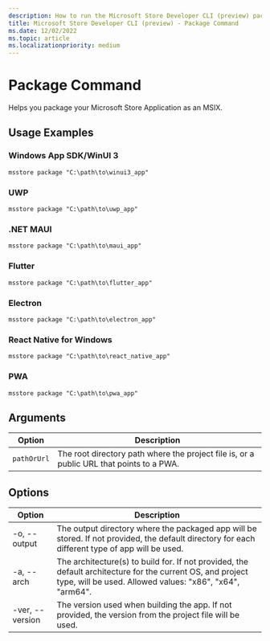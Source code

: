 ```yaml
---
description: How to run the Microsoft Store Developer CLI (preview) package command.
title: Microsoft Store Developer CLI (preview) - Package Command
ms.date: 12/02/2022
ms.topic: article
ms.localizationpriority: medium
---
```


# Package Command

Helps you package your Microsoft Store Application as an MSIX.

## Usage Examples

### Windows App SDK/WinUI 3

```console
msstore package "C:\path\to\winui3_app"
```

### UWP

```console
msstore package "C:\path\to\uwp_app"
```

### .NET MAUI

```console
msstore package "C:\path\to\maui_app"
```

### Flutter

```console
msstore package "C:\path\to\flutter_app"
```

### Electron

```console
msstore package "C:\path\to\electron_app"
```

### React Native for Windows

```console
msstore package "C:\path\to\react_native_app"
```

### PWA

```console
msstore package "C:\path\to\pwa_app"
```

## Arguments

| Option      | Description |
|-------------|-------------|
| `pathOrUrl` | The root directory path where the project file is, or a public URL that points to a PWA. |

## Options

| Option | Description |
|--------|-------------|
| -o, --output | The output directory where the packaged app will be stored. If not provided, the default directory for each different type of app will be used. |
| -a, --arch | The architecture(s) to build for. If not provided, the default architecture for the current OS, and project type, will be used. Allowed values: "x86", "x64", "arm64". |
| -ver, --version | The version used when building the app. If not provided, the version from the project file will be used. |